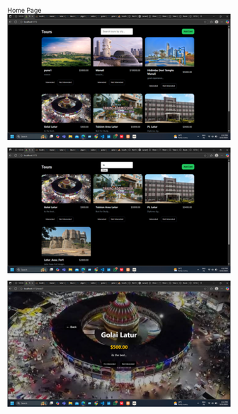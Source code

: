 Home Page
![img](https://github.com/vaishnavitekle/Tours/blob/6677530109f452098add6a6b13d3160341b86e55/Screenshot%20(167).png)

![img](https://github.com/vaishnavitekle/Tours/blob/6677530109f452098add6a6b13d3160341b86e55/Screenshot%20(166).png)

![img](https://github.com/vaishnavitekle/Tours/blob/6677530109f452098add6a6b13d3160341b86e55/Screenshot%20(168).png)
